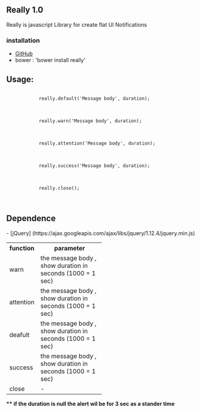 ## Really 1.0

Really is javascript Library for create flat UI Notifications 

### installation

- [GitHub](https://github.com/zixxtrth/really)
- bower : 'bower install really'

 <h2>Usage: </h2> <code>
            really.default('Message body', duration);
        </code>
        <br>
        <br> <code>
            really.warn('Message body', duration);
        </code>
        <br>
        <br> <code>
            really.attention('Message body', duration);
        </code>
        <br>
        <br> <code>
            really.success('Message body', duration);
        </code>
        <br>
        <br> <code>
            really.close();
        </code>
        <br>
        <br>
        <h2>Dependence</h2>
        - [jQuery] (https://ajax.googleapis.com/ajax/libs/jquery/1.12.4/jquery.min.js)
        <table class="table table-bordered " style="width:50%;margin:1em 0px;">
            <tr>
                <th>function</th>
                <th>parameter</th>
            </tr>
            <tr>
                <td>warn</td>
                <td class="text-left"> the message body , show duration in seconds (1000 = 1 sec)</td>
            </tr>
            <tr>
                <td>attention</td>
                <td class="text-left"> the message body , show duration in seconds (1000 = 1 sec)</td>
            </tr>
            <tr>
                <td>deafult</td>
                <td class="text-left"> the message body , show duration in seconds (1000 = 1 sec)</td>
            </tr>
            <tr>
                <td>success</td>
                <td class="text-left"> the message body , show duration in seconds (1000 = 1 sec)</td>
            </tr>
            <tr>
                <td>close</td>
                <td class="text-left">-</td>
            </tr>
        </table>
        <p><b>** if the duration is null the alert wil be   for 3 sec as a stander time </b></p>
